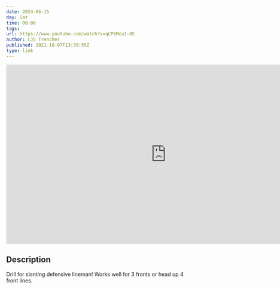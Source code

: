 ```yaml
---
date: 2024-06-15
day: Sat
time: 00:00
tags:
url: https://www.youtube.com/watch?v=qCP6Mcu1-0E
author: CJS Trenches
published: 2021-10-07T13:39:55Z
type: link
---
```


<iframe width="854" height="480" src="https://www.youtube.com/embed/qCP6Mcu1-0E" frameborder="0" allowfullscreen></iframe>

## Description
Drill for slanting defensive lineman! Works well for 3 fronts or head up 4 front lines.
